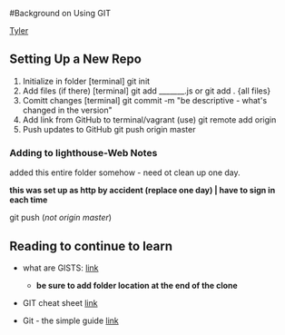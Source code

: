 #Background on Using GIT

[Tyler](https://github.com/tylosh)


## Setting Up a New Repo

1. Initialize in folder [terminal]                  git init
2. Add files (if there) [terminal]                  git add _______.js or git add .  {all files}
3. Comitt changes [terminal]                        git commit -m "be descriptive - what's changed in the version"
4. Add link from GitHub to terminal/vagrant (use)   git remote add origin <URL>
5. Push updates to GitHub                           git push origin master


### Adding to lighthouse-Web Notes

added this entire folder somehow - need ot clean up one day.

**this was set up as http by accident (replace one day) | have to sign in each time**

git push   (*not origin master*)





## Reading to continue to learn

- what are GISTS: [link](https://web.compass.lighthouselabs.ca/activities/244)
  - **be sure to add folder location at the end of the clone**

- GIT cheat sheet [link](http://rogerdudler.github.io/git-guide/files/git_cheat_sheet.pdf)

- Git - the simple guide [link](http://rogerdudler.github.io/git-guide/)



